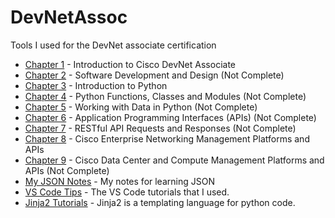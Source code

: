 # DevNetAssoc

Tools I used for the DevNet associate certification

* [Chapter 1](https://github.com/rikosintie/DevNetAssoc/tree/main/chapter01) - Introduction to Cisco DevNet Associate  
* [Chapter 2](https://github.com/rikosintie/DevNetAssoc/tree/main/chapter02) - Software Development and Design (Not Complete)  
* [Chapter 3](https://github.com/rikosintie/DevNetAssoc/tree/main/chapter03) - Introduction to Python  
* [Chapter 4](https://github.com/rikosintie/DevNetAssoc/tree/main/chapter04) - Python Functions, Classes and Modules (Not Complete)  
* [Chapter 5](https://github.com/rikosintie/DevNetAssoc/tree/main/chapter05) - Working with Data in Python (Not Complete)  
* [Chapter 6](https://github.com/rikosintie/DevNetAssoc/tree/main/chapter06) - Application Programming Interfaces (APIs) (Not Complete)  
* [Chapter 7]() - RESTful API Requests and Responses (Not Complete)  
* [Chapter 8](https://github.com/rikosintie/DevNetAssoc/tree/main/chapter08) - Cisco Enterprise Networking Management Platforms and APIs  
* [Chapter 9](https://github.com/rikosintie/DevNetAssoc/tree/main/chapter09) - Cisco Data Center and Compute Management Platforms and APIs (Not Complete)
* [My JSON Notes](https://github.com/rikosintie/DevNetAssoc/tree/main/json-notes) - My notes for learning JSON
* [VS Code Tips](https://github.com/rikosintie/DevNetAssoc/tree/main/VS_Code) - The VS Code tutorials that I used.
* [Jinja2 Tutorials](https://github.com/rikosintie/DevNetAssoc/tree/main/Jinja2) - Jinja2 is a templating language for python code.

